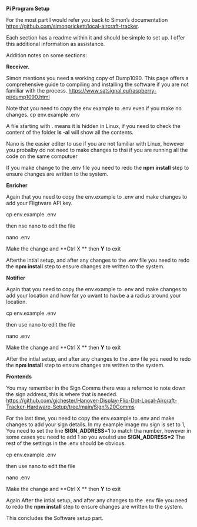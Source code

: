 **Pi Program Setup**

For the most part I  would refer you back to Simon’s documentation  https://github.com/simonprickett/local-aircraft-tracker.

Each section has a readme within it and should be simple to set up.  I offer this additional information as assistance.

Addition notes on some sections:

**Receiver.**

Simon mentions you need a working copy of Dump1090.   This page offers a comprehensive guide to compiling and installing the software if you are not familiar with the process.
https://www.satsignal.eu/raspberry-pi/dump1090.html

Note that you need to copy the env.example to .env  even if you make no changes.
cp env.example  .env

A file starting with . means it is hidden in Linux,  if you need to check the content of the folder **ls -al**  will show all the contents.

Nano is the easier editer to use if you are not familiar with Linux, however you probalby do not need to make changes to thsi if you are running all the code on the same computuer

If you make change to the .env file you need to redo the **npm install** step to ensure changes are written to the system.


**Enricher**

Again that you need to copy the env.example to .env  and make changes to add your Fligtware API key.     

cp env.example  .env

then nse nano to edit the file 

nano .env

Make the change and **Ctrl X ** then **Y** to exit

Afterthe intial setup, and after any changes to the .env file you need to redo the **npm install** step to ensure changes are written to the system.


**Notifier**

Again that you need to copy the env.example to .env  and make changes to add your location and how far yo uwant to havbe a a radius around your location.     

cp env.example  .env

then use nano to edit the file 

nano .env

Make the change and **Ctrl X ** then **Y** to exit

After the intial setup, and after any changes to the .env file you need to redo the **npm install** step to ensure changes are written to the system.


**Frontends**

You may remember in the Sign Comms there was a refernce to note down the sign address, this is where that is needed.   https://github.com/gjchester/Hanover-Display-Flip-Dot-Local-Aircraft-Tracker-Hardware-Setup/tree/main/Sign%20Comms

For the last time, you need to copy the env.example to .env  and make changes to add your sign details.  In my example image mu sign is set to 1,   You need to set the line **SIGN_ADDRESS=1** to match tha number, however in some cases you need to add 1 so you woulsd use **SIGN_ADDRESS=2** 
The rest of the settings in the .env should be obvious.  

cp env.example  .env

then use nano to edit the file 

nano .env

Make the change and **Ctrl X ** then **Y** to exit

Again After the intial setup, and after any changes to the .env file you need to redo the **npm install** step to ensure changes are written to the system.

This concludes the Software setup part. 
